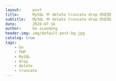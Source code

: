 ```yaml
---
layout:     post
title:      MySQL 中 delete truncate drop 的区别
subtitle:   MySQL 中 delete truncate drop 的区别
date:       2020-07-16
author:     he xiaodong
header-img: img/default-post-bg.jpg
catalog: true
tags:
    - Go
    - PHP
    - MySQL
    - drop
    - delete
    - truncate
---
```


